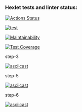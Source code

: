 ### Hexlet tests and linter status:
[![Actions Status](https://github.com/katgpt/php-project-48/actions/workflows/hexlet-check.yml/badge.svg)](https://github.com/katgpt/php-project-48/actions)

[![test](https://github.com/katgpt/php-project-48/actions/workflows/test.yml/badge.svg)](https://github.com/katgpt/php-project-48/actions/workflows/test.yml)

[![Maintainability](https://api.codeclimate.com/v1/badges/2cd8ebfb4139827b24e7/maintainability)](https://codeclimate.com/github/katgpt/php-project-48/maintainability)

[![Test Coverage](https://api.codeclimate.com/v1/badges/2cd8ebfb4139827b24e7/test_coverage)](https://codeclimate.com/github/katgpt/php-project-48/test_coverage)

step-3

[![asciicast](https://asciinema.org/a/8FkrqL1w9M13t2Vsvr807N0hZ.svg)](https://asciinema.org/a/8FkrqL1w9M13t2Vsvr807N0hZ)

step-5

[![asciicast](https://asciinema.org/a/PrufjPqilx38syXYAln0nEMmr.svg)](https://asciinema.org/a/PrufjPqilx38syXYAln0nEMmr)

step-6

[![asciicast](https://asciinema.org/a/IP3Lk7G0yGHM6gYV9gyWqw5tk.svg)](https://asciinema.org/a/IP3Lk7G0yGHM6gYV9gyWqw5tk)